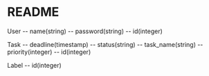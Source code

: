 # README

User
-- name(string)
-- password(string)
-- id(integer)

Task
-- deadline(timestamp)
-- status(string)
-- task_name(string)
-- priority(integer)
-- id(integer)

Label
-- id(integer)
